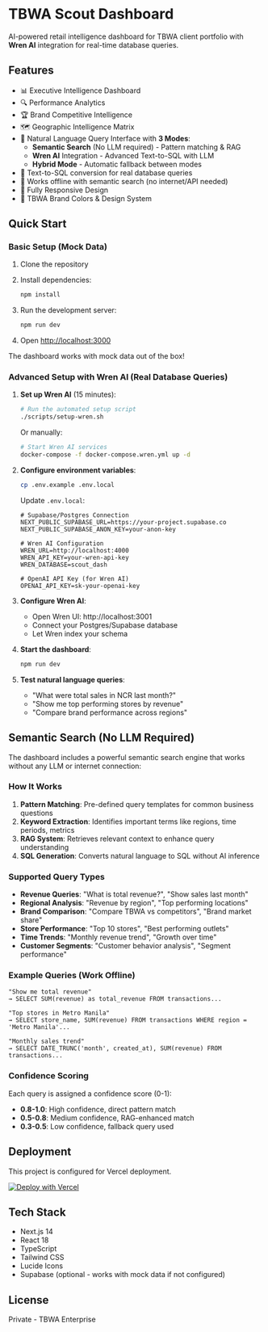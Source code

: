 # TBWA Scout Dashboard

AI-powered retail intelligence dashboard for TBWA client portfolio with **Wren AI** integration for real-time database queries.

## Features

- 📊 Executive Intelligence Dashboard
- 🔍 Performance Analytics
- 🏆 Brand Competitive Intelligence
- 🗺️ Geographic Intelligence Matrix
- 🤖 Natural Language Query Interface with **3 Modes**:
  - **Semantic Search** (No LLM required) - Pattern matching & RAG
  - **Wren AI** Integration - Advanced Text-to-SQL with LLM
  - **Hybrid Mode** - Automatic fallback between modes
- 💬 Text-to-SQL conversion for real database queries
- 🧠 Works offline with semantic search (no internet/API needed)
- 📱 Fully Responsive Design
- 🎨 TBWA Brand Colors & Design System

## Quick Start

### Basic Setup (Mock Data)

1. Clone the repository
2. Install dependencies:
   ```bash
   npm install
   ```

3. Run the development server:
   ```bash
   npm run dev
   ```

4. Open [http://localhost:3000](http://localhost:3000)

The dashboard works with mock data out of the box!

### Advanced Setup with Wren AI (Real Database Queries)

1. **Set up Wren AI** (15 minutes):
   ```bash
   # Run the automated setup script
   ./scripts/setup-wren.sh
   ```

   Or manually:
   ```bash
   # Start Wren AI services
   docker-compose -f docker-compose.wren.yml up -d
   ```

2. **Configure environment variables**:
   ```bash
   cp .env.example .env.local
   ```

   Update `.env.local`:
   ```env
   # Supabase/Postgres Connection
   NEXT_PUBLIC_SUPABASE_URL=https://your-project.supabase.co
   NEXT_PUBLIC_SUPABASE_ANON_KEY=your-anon-key

   # Wren AI Configuration
   WREN_URL=http://localhost:4000
   WREN_API_KEY=your-wren-api-key
   WREN_DATABASE=scout_dash

   # OpenAI API Key (for Wren AI)
   OPENAI_API_KEY=sk-your-openai-key
   ```

3. **Configure Wren AI**:
   - Open Wren UI: http://localhost:3001
   - Connect your Postgres/Supabase database
   - Let Wren index your schema

4. **Start the dashboard**:
   ```bash
   npm run dev
   ```

5. **Test natural language queries**:
   - "What were total sales in NCR last month?"
   - "Show me top performing stores by revenue"
   - "Compare brand performance across regions"

## Semantic Search (No LLM Required)

The dashboard includes a powerful semantic search engine that works without any LLM or internet connection:

### How It Works

1. **Pattern Matching**: Pre-defined query templates for common business questions
2. **Keyword Extraction**: Identifies important terms like regions, time periods, metrics
3. **RAG System**: Retrieves relevant context to enhance query understanding
4. **SQL Generation**: Converts natural language to SQL without AI inference

### Supported Query Types

- **Revenue Queries**: "What is total revenue?", "Show sales last month"
- **Regional Analysis**: "Revenue by region", "Top performing locations"
- **Brand Comparison**: "Compare TBWA vs competitors", "Brand market share"
- **Store Performance**: "Top 10 stores", "Best performing outlets"
- **Time Trends**: "Monthly revenue trend", "Growth over time"
- **Customer Segments**: "Customer behavior analysis", "Segment performance"

### Example Queries (Work Offline)

```
"Show me total revenue"
→ SELECT SUM(revenue) as total_revenue FROM transactions...

"Top stores in Metro Manila"
→ SELECT store_name, SUM(revenue) FROM transactions WHERE region = 'Metro Manila'...

"Monthly sales trend"
→ SELECT DATE_TRUNC('month', created_at), SUM(revenue) FROM transactions...
```

### Confidence Scoring

Each query is assigned a confidence score (0-1):
- **0.8-1.0**: High confidence, direct pattern match
- **0.5-0.8**: Medium confidence, RAG-enhanced match
- **0.3-0.5**: Low confidence, fallback query used

## Deployment

This project is configured for Vercel deployment.

[![Deploy with Vercel](https://vercel.com/button)](https://vercel.com/new/clone?repository-url=https%3A%2F%2Fgithub.com%2Fyour-username%2Ftbwa-scout-dashboard)

## Tech Stack

- Next.js 14
- React 18
- TypeScript
- Tailwind CSS
- Lucide Icons
- Supabase (optional - works with mock data if not configured)

## License

Private - TBWA Enterprise
